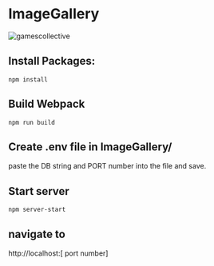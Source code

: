 # ImageGallery


![gamescollective](https://user-images.githubusercontent.com/97041979/177774974-72f06ebd-7f0e-4300-9aa4-477955807416.gif)



## Install Packages:
```npm install```

## Build Webpack
```npm run build```

## Create .env file in ImageGallery/
paste the DB string and PORT number into the file and save.

## Start server 
```npm server-start```

## navigate to 
 http://localhost:[ port number]

